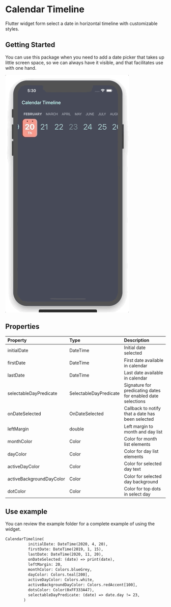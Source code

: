 # Calendar Timeline

Flutter widget form select a date in horizontal timeline with customizable styles.

## Getting Started

You can use this package when you need to add a date picker that takes up little screen space, so we can always have it visible, and that facilitates use with one hand.

![example.gif](example.gif)

## Properties

| Property                 | Type                   | Description                                                 |
|:-------------------------|:-----------------------|:------------------------------------------------------------|
| initialDate              | DateTime               | Initial date selected                                       |
| firstDate                | DateTime               | First date available in calendar                            |
| lastDate                 | DateTime               | Last date available in calendar                             |
| selectableDayPredicate   | SelectableDayPredicate | Signature for predicating dates for enabled date selections |
| onDateSelected           | OnDateSelected         | Callback to notify that a date has been selected            |
| leftMargin               | double                 | Left margin to month and day list                           |
| monthColor               | Color                  | Color for month list elements                               |
| dayColor                 | Color                  | Color for day list elements                                 |
| activeDayColor           | Color                  | Color for selected day text                                 |
| activeBackgroundDayColor | Color                  | Color for selected day background                           |
| dotColor                 | Color                  | Color for top dots in select day                            |


## Use example

You can review the example folder for a complete example of using the widget.

```
CalendarTimeline(
          initialDate: DateTime(2020, 4, 20),
          firstDate: DateTime(2019, 1, 15),
          lastDate: DateTime(2020, 11, 20),
          onDateSelected: (date) => print(date),
          leftMargin: 20,
          monthColor: Colors.blueGrey,
          dayColor: Colors.teal[200],
          activeDayColor: Colors.white,
          activeBackgroundDayColor: Colors.redAccent[100],
          dotsColor: Color(0xFF333A47),
          selectableDayPredicate: (date) => date.day != 23,
        )
```